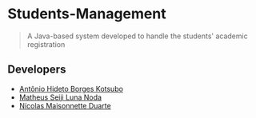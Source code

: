 # Students-Management 

> A Java-based system developed to handle the students' academic registration

## Developers 
* [Antônio Hideto Borges Kotsubo](https://github.com/antoniokot)
* [Matheus Seiji Luna Noda](https://github.com/SeijiNoda)
* [Nícolas Maisonnette Duarte](https://github.com/NicolasMDuarte)

